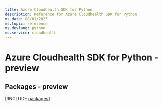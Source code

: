 ```yaml
---
title: Azure Cloudhealth SDK for Python
description: Reference for Azure Cloudhealth SDK for Python
ms.date: 08/01/2025
ms.topic: reference
ms.devlang: python
ms.service: cloudhealth
---
```

# Azure Cloudhealth SDK for Python - preview
## Packages - preview
[!INCLUDE [packages](cloudhealth-index.md)]